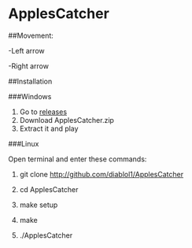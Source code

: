 # ApplesCatcher

##Movement:

-Left arrow

-Right arrow

##Installation

###Windows

1. Go to <a href="https://github.com/diablol1/ApplesCatcher/releases">releases</a>
2. Download ApplesCatcher.zip
3. Extract it and play

###Linux


Open terminal and enter these commands:

1. git clone http://github.com/diablol1/ApplesCatcher

2. cd ApplesCatcher

3. make setup

4. make

5. ./ApplesCatcher
